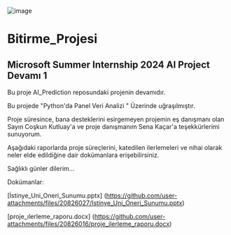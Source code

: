 ![image](https://github.com/user-attachments/assets/27f4e4e6-77b3-4298-87aa-6abb6e368cf6)


# Bitirme_Projesi
## Microsoft Summer Internship 2024 AI Project Devamı 1

Bu proje AI_Prediction reposundaki projenin devamıdır. 

Bu projede "Python'da Panel Veri Analizi " Üzerinde uğraşılmıştır.

Proje süresince, bana desteklerini esirgemeyen projemin eş danışmanı olan Sayın Coşkun Kutluay'a ve proje danışmanım Sena Kaçar'a teşekkürlerimi sunuyorum.

Aşağıdaki raporlarda proje süreçlerini, katedilen ilerlemeleri ve nihai olarak neler elde edildiğine dair dokümanlara erişebilirsiniz.

Sağlıklı günler dilerim...

Dokümanlar:

[İstinye_Uni_Oneri_Sunumu.pptx]
(https://github.com/user-attachments/files/20826027/Istinye_Uni_Oneri_Sunumu.pptx)

[proje_ılerleme_raporu.docx]
(https://github.com/user-attachments/files/20826016/proje_ilerleme_raporu.docx)



